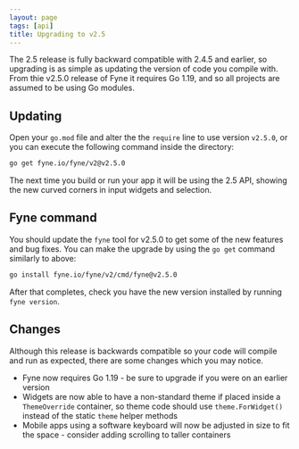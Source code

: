 ```yaml
---
layout: page
tags: [api]
title: Upgrading to v2.5
---
```


The 2.5 release is fully backward compatible with 2.4.5 and earlier, so upgrading
is as simple as updating the version of code you compile with.
From thie v2.5.0 release of Fyne it requires Go 1.19, and so all projects are assumed to be using Go modules.

## Updating

Open your `go.mod` file and alter the the `require` line to use version `v2.5.0`,
or you can execute the following command inside the directory:

```bash
go get fyne.io/fyne/v2@v2.5.0
```

The next time you build or run your app it will be using the 2.5 API,
showing the new curved corners in input widgets and selection.

## Fyne command

You should update the `fyne` tool for v2.5.0 to get some of the new features and bug fixes.
You can make the upgrade by using the `go get` command similarly to above:

```bash
go install fyne.io/fyne/v2/cmd/fyne@v2.5.0
```

After that completes, check you have the new version installed by running `fyne version`.

## Changes

Although this release is backwards compatible so your code will compile and
run as expected, there are some changes which you may notice.

* Fyne now requires Go 1.19 - be sure to upgrade if you were on an earlier version
* Widgets are now able to have a non-standard theme if placed inside a `ThemeOverride` container, so theme code should use `theme.ForWidget()` instead of the static `theme` helper methods
* Mobile apps using a software keyboard will now be adjusted in size to fit the space - consider adding scrolling to taller containers
